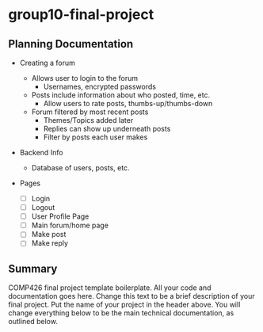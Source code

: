 # group10-final-project

## Planning Documentation

- Creating a forum
    - Allows user to login to the forum
        - Usernames, encrypted passwords
    - Posts include information about who posted, time, etc.
        - Allow users to rate posts, thumbs-up/thumbs-down
    - Forum filtered by most recent posts
        - Themes/Topics added later
        - Replies can show up underneath posts
        - Filter by posts each user makes
- Backend Info
    - Database of users, posts, etc.

- Pages
    - [ ] Login
    - [ ] Logout
    - [ ] User Profile Page
    - [ ] Main forum/home page
    - [ ] Make post
    - [ ] Make reply

## Summary 

COMP426 final project template boilerplate.
All your code and documentation goes here.
Change this text to be a brief description of your final project.
Put the name of your project in the header above.
You will change everything below to be the main technical documentation, as outlined below.